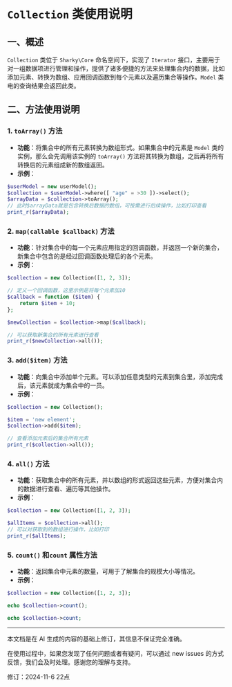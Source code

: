 # `Collection` 类使用说明

## 一、概述

`Collection` 类位于 `Sharky\Core` 命名空间下，实现了 `Iterator` 接口，主要用于对一组数据项进行管理和操作，提供了诸多便捷的方法来处理集合内的数据，比如添加元素、转换为数组、应用回调函数到每个元素以及遍历集合等操作。`Model` 类电的查询结果会返回此类。

## 二、方法使用说明

### 1. `toArray()` 方法

- **功能**：将集合中的所有元素转换为数组形式。如果集合中的元素是 `Model` 类的实例，那么会先调用该实例的 `toArray()` 方法将其转换为数组，之后再将所有转换后的元素组成新的数组返回。
- **示例**：

```php
$userModel = new userModel();
$collection = $userModel->where([ "age" = >30 ])->select();
$arrayData = $collection->toArray();
// 此时$arrayData就是包含转换后数据的数组，可按需进行后续操作，比如打印查看
print_r($arrayData);
```

### 2. `map(callable $callback)` 方法

- **功能**：针对集合中的每一个元素应用指定的回调函数，并返回一个新的集合，新集合中包含的是经过回调函数处理后的各个元素。
- **示例**：

```php
$collection = new Collection([1, 2, 3]);

// 定义一个回调函数，这里示例是将每个元素加10
$callback = function ($item) {
    return $item + 10;
};

$newCollection = $collection->map($callback);

// 可以获取新集合的所有元素进行查看
print_r($newCollection->all());
```

### 3. `add($item)` 方法

- **功能**：向集合中添加单个元素。可以添加任意类型的元素到集合里，添加完成后，该元素就成为集合中的一员。
- **示例**：

```php
$collection = new Collection();

$item = 'new element';
$collection->add($item);

// 查看添加元素后的集合所有元素
print_r($collection->all());
```

### 4. `all()` 方法

- **功能**：获取集合中的所有元素，并以数组的形式返回这些元素，方便对集合内的数据进行查看、遍历等其他操作。
- **示例**：

```php
$collection = new Collection([1, 2, 3]);

$allItems = $collection->all();
// 可以对获取到的数组进行操作，比如打印
print_r($allItems);
```

### 5. `count()` 和`count` 属性方法

- **功能**：返回集合中元素的数量，可用于了解集合的规模大小等情况。
- **示例**：

```php
$collection = new Collection([1, 2, 3]);

echo $collection->count();

echo $collection->count;
```

---

本文档是在 AI 生成的内容的基础上修订，其信息不保证完全准确。

在使用过程中，如果您发现了任何问题或者有疑问，可以通过 new issues 的方式反馈，我们会及时处理。感谢您的理解与支持。

修订：2024-11-6 22点
